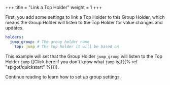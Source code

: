 +++
title = "Link a Top Holder"
weight = 1
+++

First, you add some settings to link a Top Holder to this Group Holder, which means the Group Holder will listen to the Top Holder for value changes and updates.

```yaml
holders:
  jump_group: # The group holder name
    top: jump # The top holder it will be based on
```

This example will set that the Group Holder `jump_group` will listen to the Top Holder `jump` ([Click here if you don't know what `jump` is]({{% ref "spigot/quickstart" %}})).

Continue reading to learn how to set up group settings.

